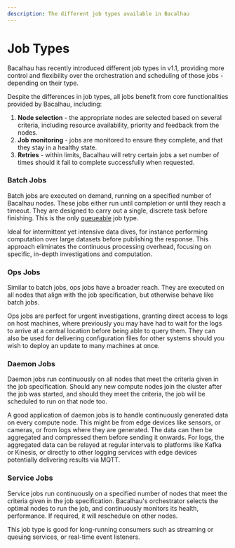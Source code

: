 ```yaml
---
description: The different job types available in Bacalhau
---
```


# Job Types

Bacalhau has recently introduced different job types in v1.1, providing more control and flexibility over the orchestration and scheduling of those jobs - depending on their type.

Despite the differences in job types, all jobs benefit from core functionalities provided by Bacalhau, including:

1. **Node selection** - the appropriate nodes are selected based on several criteria, including resource availability, priority and feedback from the nodes.
2. **Job monitoring** - jobs are monitored to ensure they complete, and that they stay in a healthy state.
3. **Retries** - within limits, Bacalhau will retry certain jobs a set number of times should it fail to complete successfully when requested.

### Batch Jobs

Batch jobs are executed on demand, running on a specified number of Bacalhau nodes. These jobs either run until completion or until they reach a timeout. They are designed to carry out a single, discrete task before finishing. This is the only [queueable](job-queuing.md) job type.

Ideal for intermittent yet intensive data dives, for instance performing computation over large datasets before publishing the response. This approach eliminates the continuous processing overhead, focusing on specific, in-depth investigations and computation.

### Ops Jobs

Similar to batch jobs, ops jobs have a broader reach. They are executed on all nodes that align with the job specification, but otherwise behave like batch jobs.

Ops jobs are perfect for urgent investigations, granting direct access to logs on host machines, where previously you may have had to wait for the logs to arrive at a central location before being able to query them. They can also be used for delivering configuration files for other systems should you wish to deploy an update to many machines at once.

### Daemon Jobs

Daemon jobs run continuously on all nodes that meet the criteria given in the job specification. Should any new compute nodes join the cluster after the job was started, and should they meet the criteria, the job will be scheduled to run on that node too.

A good application of daemon jobs is to handle continuously generated data on every compute node. This might be from edge devices like sensors, or cameras, or from logs where they are generated. The data can then be aggregated and compressed them before sending it onwards. For logs, the aggregated data can be relayed at regular intervals to platforms like Kafka or Kinesis, or directly to other logging services with edge devices potentially delivering results via MQTT.

### Service Jobs

Service jobs run continuously on a specified number of nodes that meet the criteria given in the job specification. Bacalhau's orchestrator selects the optimal nodes to run the job, and continuously monitors its health, performance. If required, it will reschedule on other nodes.

This job type is good for long-running consumers such as streaming or queuing services, or real-time event listeners.
